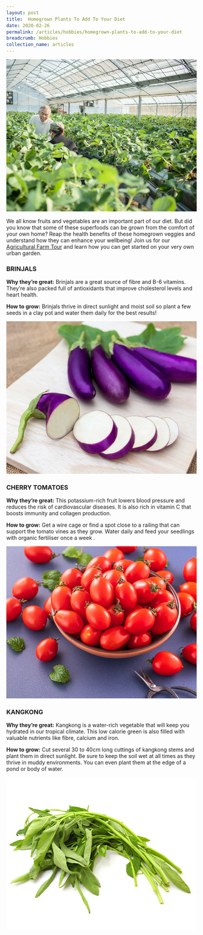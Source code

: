 ```yaml
---
layout: post
title:  Homegrown Plants To Add To Your Diet
date: 2020-02-26
permalink: /articles/hobbies/homegrown-plants-to-add-to-your-diet
breadcrumb: Hobbies
collection_name: articles
---
```

![Homegrown Plants To Add To Your Diet](/images/content-articles/hobbies/homegrown-plants-to-add-to-your-diet-img1.jpg)

We all know fruits and vegetables are an important part of our diet. But did you know that some of these superfoods can be grown from the comfort of your own home? Reap the health benefits of these homegrown veggies and understand how they can enhance your wellbeing! Join us for our [Agricultural Farm Tour](../../course-directory/lifelong-learning/#agriculturalfarmtourgrowveg) and learn how you can get started on your very own urban garden. 

### BRINJALS
**Why they’re great:** Brinjals are a great source of fibre and B-6 vitamins. They’re also packed full of antioxidants that improve cholesterol levels and heart health. 

**How to grow:** Brinjals thrive in direct sunlight and moist soil so plant a few seeds in a clay pot and water them daily for the best results!

![Homegrown Plants To Add To Your Diet](/images/content-articles/hobbies/homegrown-plants-to-add-to-your-diet-img2.jpg)

### CHERRY TOMATOES 
**Why they’re great:** This potassium-rich fruit lowers blood pressure and reduces the risk of cardiovascular diseases. It is also rich in vitamin C that boosts immunity and collagen production.

**How to grow:** Get a wire cage or find a spot close to a railing that can support the tomato vines as they grow. Water daily and feed your seedlings with organic fertiliser once a week
. 

![Homegrown Plants To Add To Your Diet](/images/content-articles/hobbies/homegrown-plants-to-add-to-your-diet-img3.jpg)

### KANGKONG
**Why they’re great:** Kangkong is a water-rich vegetable that will keep you hydrated in our tropical climate. This low calorie green is also filled with valuable nutrients like fibre, calcium and iron. 

**How to grow:** Cut several 30 to 40cm long cuttings of kangkong stems and plant them in direct sunlight. Be sure to keep the soil wet at all times as they thrive in muddy environments. You can even plant them at the edge of a pond or body of water. 

 ![Homegrown Plants To Add To Your Diet](/images/content-articles/hobbies/homegrown-plants-to-add-to-your-diet-img4.jpg)
